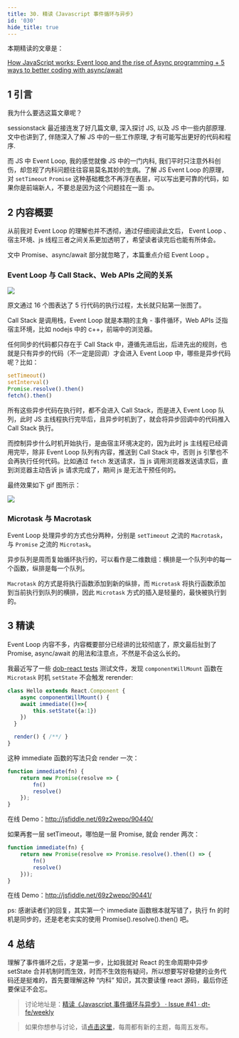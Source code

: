 ```yaml
---
title: 30. 精读《Javascript 事件循环与异步》
id: '030'
hide_title: true
---
```


本期精读的文章是：

[How JavaScript works: Event loop and the rise of Async programming + 5 ways to better coding with async/await](https://blog.sessionstack.com/how-javascript-works-event-loop-and-the-rise-of-async-programming-5-ways-to-better-coding-with-2f077c4438b5)

## 1 引言

我为什么要选这篇文章呢？

sessionstack 最近接连发了好几篇文章, 深入探讨 JS, 以及  JS 中一些内部原理. 文中也讲到了, 伴随深入了解 JS 中的一些工作原理, 才有可能写出更好的代码和程序.

而 JS 中 Event Loop, 我的感觉就像 JS 中的一门内科, 我们平时只注意外科创伤，却忽视了内科问题往往容易莫名其妙的生病。了解 JS  Event Loop 的原理，对 `setTimeout` `Promise` 这种基础概念不再浮在表层，可以写出更可靠的代码，如果你是前端新人，不要总是因为这个问题挂在一面 :p。

## 2 内容概要

从前我对 Event Loop 的理解也并不透彻，通过仔细阅读此文后， Event Loop 、宿主环境、js 线程三者之间关系更加透明了，希望读者读完后也能有所体会。

文中 Promise、async/await 部分就忽略了，本篇重点介绍 Event Loop 。

### Event Loop 与 Call Stack、Web APIs 之间的关系

![](https://cdn.jsdelivr.net/gh/ViktorWong/imgbed/img/20210408182028.png)

原文通过 16 个图表达了 5 行代码的执行过程，太长就只贴第一张图了。

Call Stack 是调用栈，Event Loop 就是本期的主角 - 事件循环，Web APIs 泛指宿主环境，比如 nodejs 中的 c++，前端中的浏览器。

任何同步的代码都只存在于 Call Stack 中，遵循先进后出，后进先出的规则，也就是只有异步的代码（不一定是回调）才会进入 Event Loop 中，哪些是异步代码呢？比如：

```javascript
setTimeout()
setInterval()
Promise.resolve().then()
fetch().then()
```

所有这些异步代码在执行时，都不会进入 Call Stack，而是进入 Event Loop 队列，此时 JS 主线程执行完毕后，且异步时机到了，就会将异步回调中的代码推入 Call Stack 执行。

而控制异步什么时机开始执行，是由宿主环境决定的，因为此时 js 主线程已经调用完毕，除非 Event Loop 队列有内容，推送到 Call Stack 中，否则 js 引擎也不会再执行任何代码。比如通过 `fetch` 发送请求，当 js 调用浏览器发送请求后，直到浏览器主动告诉 js 请求完成了，期间 js 是无法干预任何的。

最终效果如下 gif 图所示：

![](https://cdn.jsdelivr.net/gh/ViktorWong/imgbed/img/20210408233650.gif)

### Microtask 与 Macrotask

Event Loop 处理异步的方式也分两种，分别是 `setTimeout` 之流的 `Macrotask`，与 `Promise` 之流的 `Microtask`。

异步队列是周而复始循环执行的，可以看作是二维数组：横排是一个队列中的每一个函数，纵排是每一个队列。

`Macrotask` 的方式是将执行函数添加到新的纵排，而 `Microtask` 将执行函数添加到当前执行到队列的横排，因此 `Microtask` 方式的插入是轻量的，最快被执行到的。

## 3 精读

Event Loop 内容不多，内容概要部分已经讲的比较彻底了，原文最后扯到了 Promise, async/await 的用法和注意点，不然是不会这么长的。

我最近写了一些 [dob-react tests](https://github.com/dobjs/dob-react/blob/master/src/tests/index.test.tsx) 测试文件，发现 `componentWillMount` 函数在 `Microtask` 时机 `setState` 不会触发 rerender:

```typescript
class Hello extends React.Component {
	async componentWillMount() {
  	await immediate(()=>{
    	this.setState({a:1})
    })
  }

  render() { /**/ }
}
```

这种 immediate 函数的写法只会 render 一次：

```typescript
function immediate(fn) {
    return new Promise(resolve => {
        fn()
        resolve()
    });
}
```

在线 Demo：http://jsfiddle.net/69z2wepo/90440/

如果再套一层 setTimeout，哪怕是一层 Promise, 就会 render 两次：

```typescript
function immediate(fn) {
    return new Promise(resolve => Promise.resolve().then(() => {
        fn()
        resolve()
    }));
}
```

在线 Demo：http://jsfiddle.net/69z2wepo/90441/

ps: 感谢读者们的回复，其实第一个 immediate 函数根本就写错了，执行 fn 的时机是同步的，还是老老实实的使用 Promise().resolve().then() 吧。

## 4 总结

理解了事件循环之后，才是第一步，比如我就对 React 的生命周期中异步 setState 合并机制时而生效，时而不生效抱有疑问，所以想要写好稳健的业务代码还是挺难的，首先要理解这种 “内科” 知识，其次要读懂 react 源码，最后你还要保证不会忘。

> 讨论地址是：[精读《Javascript 事件循环与异步》 · Issue #41 · dt-fe/weekly](https://github.com/dt-fe/weekly/issues/41)

> 如果你想参与讨论，请[点击这里](https://github.com/dt-fe/weekly)，每周都有新的主题，每周五发布。
